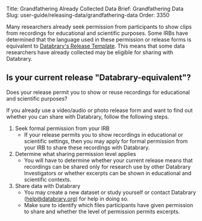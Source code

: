 Title: Grandfathering Already Collected Data 
Brief: Grandfathering Data
Slug: user-guide/releasing-data/grandfathering-data
Order: 3350

Many researchers already seek permission from participants to show clips from recordings for educational and scientific purposes.
Some IRBs have determined that the language used in these permission or release forms is equivalent to [Databrary's Release Template](|filename|../policies/release-template.mdi). 
This means that some data researchers have already collected may be eligible for sharing with Databrary.

## Is your current release "Databrary-equivalent"?

Does your release permit you to show or reuse recordings for educational and scientific purposes?

If you already use a video/audio or photo release form and want to find out whether you can share with Databrary, follow the following steps.

1. Seek formal permission from your IRB
	- If your release permits you to show recordings in educational or scientific settings, then you may apply for formal permission from your IRB to share these recordings with Databrary.
1. Determine what sharing permission level applies
	- You will have to determine whether your current release means that recordings can be shared only for research use by other Databrary Investigators or whether excerpts can be shown in educational and scientific contexts.
1. Share data with Databrary
	- You may create a new dataset or study yourself or contact Databrary (help@databrary.org) for help in doing so.
	- Make sure to identify which files participants have given permission to share and whether the level of permission permits excerpts.
